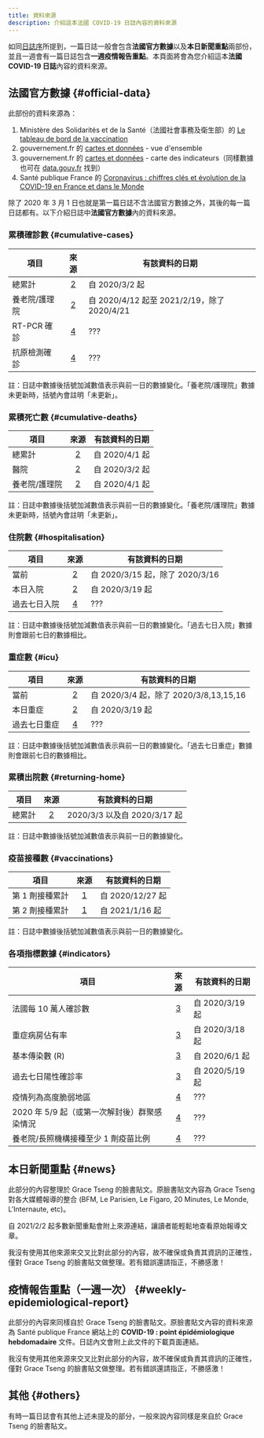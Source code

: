 ```yaml
---
title: 資料來源
description: 介紹這本法國 COVID-19 日誌內容的資料來源
---
```


如同[日誌序](preface.md)所提到，一篇日誌一般會包含**法國官方數據**以及**本日新聞重點**兩部份，並且一週會有一篇日誌包含**一週疫情報告重點**。本頁面將會為您介紹這本**法國 COVID-19 日誌**內容的資料來源。

## 法國官方數據 {#official-data}

此部份的資料來源為：

1. Ministère des Solidarités et de la Santé（法國社會事務及衛生部）的 [Le tableau de bord de la vaccination][vac]
2. gouvernement.fr 的 [cartes et données][gouv_c&d] - vue d'ensemble
3. gouvernement.fr 的 [cartes et données][gouv_c&d] - carte des indicateurs（同樣數據也可在 [data.gouv.fr][data_indic] 找到）
4. Santé publique France 的 [Coronavirus : chiffres clés et évolution de la COVID-19 en France et dans le Monde][spf]

[spf]: <https://www.santepubliquefrance.fr/dossiers/coronavirus-covid-19/coronavirus-chiffres-cles-et-evolution-de-la-covid-19-en-france-et-dans-le-mondea> (Santé publique France)
[vac]: <https://solidarites-sante.gouv.fr/grands-dossiers/vaccin-covid-19/article/le-tableau-de-bord-de-la-vaccination> (Le tableau de bord de la vaccination, Ministère des Solidarités et de la Santé)
[gouv_c&d]: <https://www.gouvernement.fr/info-coronavirus/carte-et-donnees> (cartes et données, gouvernement.fr)
[data_indic]: <https://www.data.gouv.fr/fr/datasets/indicateurs-de-suivi-de-lepidemie-de-covid-19/> (Indicateurs de suivi de l’épidémie de COVID-19)

除了 2020 年 3 月 1 日也就是第一篇日誌不含法國官方數據之外，其後的每一篇日誌都有。以下介紹日誌中**法國官方數據**內的資料來源。

### 累積確診數 {#cumulative-cases}

項目|來源|有該資料的日期
---|:---:|---
總累計|[2][gouv_c&d]|自 2020/3/2 起
養老院/護理院|[2][gouv_c&d]|自 2020/4/12 起至 2021/2/19，除了 2020/4/21
RT-PCR 確診|[4][spf]|???
抗原檢測確診|[4][spf]|???

註：日誌中數據後括號加減數值表示與前一日的數據變化。「養老院/護理院」數據未更新時，括號內會註明「未更新」。

### 累積死亡數 {#cumulative-deaths}

項目|來源|有該資料的日期
---|:---:|---
總累計|[2][gouv_c&d]|自 2020/4/1 起
醫院|[2][gouv_c&d]|自 2020/3/2 起
養老院/護理院|[2][gouv_c&d]|自 2020/4/1 起

註：日誌中數據後括號加減數值表示與前一日的數據變化。「養老院/護理院」數據未更新時，括號內會註明「未更新」。

### 住院數 {#hospitalisation}

項目|來源|有該資料的日期
---|:---:|---
當前|[2][gouv_c&d]|自 2020/3/15 起，除了 2020/3/16
本日入院|[2][gouv_c&d]|自 2020/3/19 起
過去七日入院|[4][spf]|??? 

註：日誌中數據後括號加減數值表示與前一日的數據變化。「過去七日入院」數據則會跟前七日的數據相比。

### 重症數 {#icu}

項目|來源|有該資料的日期
---|:---:|---
當前|[2][gouv_c&d]|自 2020/3/4 起，除了 2020/3/8,13,15,16
本日重症|[2][gouv_c&d]|自 2020/3/19 起
過去七日重症|[4][spf]|???

註：日誌中數據後括號加減數值表示與前一日的數據變化。「過去七日重症」數據則會跟前七日的數據相比。

### 累積出院數 {#returning-home}

項目|來源|有該資料的日期
---|:---:|---
總累計|[2][gouv_c&d]|2020/3/3 以及自 2020/3/17 起

註：日誌中數據後括號加減數值表示與前一日的數據變化。

### 疫苗接種數 {#vaccinations}

項目|來源|有該資料的日期
---|:---:|---
第 1 劑接種累計|[1][vac]|自 2020/12/27 起
第 2 劑接種累計|[1][vac]|自 2021/1/16 起

註：日誌中數據後括號加減數值表示與前一日的數據變化。

### 各項指標數據 {#indicators}

項目|來源|有該資料的日期
---|:---:|---
法國每 10 萬人確診數|[3][data_indic]|自 2020/3/19 起
重症病房佔有率|[3][data_indic]|自 2020/3/18 起
基本傳染數 (R)|[3][data_indic]|自 2020/6/1 起
過去七日陽性確診率|[3][data_indic]|自 2020/5/19 起
疫情列為高度脆弱地區|[4][spf]|???
2020 年 5/9 起（或第一次解封後）群聚感染情況|[4][spf]|???
養老院/長照機構接種至少 1 劑疫苗比例|[4][spf]|???

## 本日新聞重點 {#news}

此部分的內容整理於 Grace Tseng 的臉書貼文。原臉書貼文內容為 Grace Tseng 對各大媒體報導的整合 (BFM, Le Parisien, Le Figaro, 20 Minutes, Le Monde, L'Internaute, etc)。

自 2021/2/2 起多數新聞重點會附上來源連結，讓讀者能輕鬆地查看原始報導文章。

<div className="comment_block">我沒有使用其他來源來交叉比對此部分的內容，故不確保或負責其資訊的正確性，僅對 Grace Tseng 的臉書貼文做整理。若有錯誤還請指正，不勝感激！</div>


## 疫情報告重點（一週一次） {#weekly-epidemiological-report}

此部分的內容來同樣自於 Grace Tseng 的臉書貼文。原臉書貼文內容的資料來源為 Santé publique France 網站上的 **COVID-19 : point épidémiologique hebdomadaire** 文件。日誌內文會附上此文件的下載頁面連結。

<div className="comment_block">我沒有使用其他來源來交叉比對此部分的內容，故不確保或負責其資訊的正確性，僅對 Grace Tseng 的臉書貼文做整理。若有錯誤還請指正，不勝感激！</div>

<!-- todo: list of links of spf dl pages/links of journal pages (use component + json) -->

## 其他 {#others}

有時一篇日誌會有其他上述未提及的部分，一般來說內容同樣是來自於 Grace Tseng 的臉書貼文。
